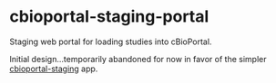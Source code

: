# cbioportal-staging-portal
Staging web portal for loading studies into cBioPortal.

Initial design...temporarily abandoned for now in favor of the simpler [cbioportal-staging](https://github.com/thehyve/cbioportal-staging) app. 
